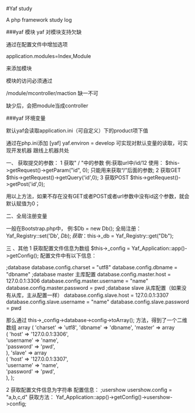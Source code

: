 #Yaf study

A php framework study log

###yaf 模块
yaf 对模块支持欠缺

通过在配置文件中增加选项

application.modules=Index,Module

来添加模块

模块的访问必须通过

/module/mcontroller/maction 缺一不可

缺少后，会把module当成controller 

###yaf 环境变量

默认yaf会读取application.ini（可自定义）下的product项下值

通过在php.ini添加
[yaf]
yaf.environ = develop
可实现对默认变量的读取，可实现开发机器 跟线上机器共处


一、 获取提交的参数：
1 获取" / "中的参数 例:获取url中/id/12 使用： $this->getRequest()->getParam("id", 0); 只能用来获取“/”后面的参数;
2 获取GET     $this->getRequest()->getQuery('id',0);
3 获取POST   $this->getRequest()->getPost('id',0);
 
用以上方法，如果不存在没有GET或者POST或者url参数中没有id这个参数，就会默认赋值为0；
 
二、全局注册变量
 
一般在Bootstrap.php中，
例:$Db = new Db();
全局注册：Yaf_Registry::set('Db', $Db);
获取：$this->_db = Yaf_Registry::get("Db");
 
三 、其他
1 获取配置文件信息为数组
 $this->_config = Yaf_Application::app()->getConfig();
配置文件中有以下信息：
 
;database 
database.config.charset = "utf8"
database.config.dbname =  "dbname"
;database master 主库配置
database.config.master.host = 127.0.0.1:3306
database.config.master.username = "name"
database.config.master.password = pwd
;database slave  从库配置（如果没有从库，主从配置一样）
database.config.slave.host = 127.0.0.1:3307
database.config.slave.username = "name"
database.config.slave.password = pwd
 
那么通过 this->_config->database->config->toArray(); 方法，得到了一个二维数组
array (
    'charset' => 'utf8',
    'dbname' => 'dbname',
    'master' => array    
    (
        'host'      => '127.0.0.1:3306',     
        'username'  => 'name',          
        'password'  => 'pwd',         
    ),
    'slave' => array     
    (
        'host'      => '127.0.0.1:3307',     
        'username'  => 'name',         
        'password'  => 'pwd',    
    ),
);
 
 2 获取配置文件信息为字符串
配置信息：
;usershow
usershow.config = "a,b,c,d"
获取方法：
Yaf_Application::app()->getConfig()->usershow->config;



